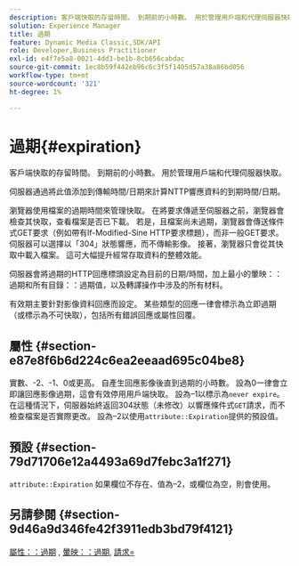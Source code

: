 ```yaml
---
description: 客戶端快取的存留時間。 到期前的小時數。 用於管理用戶端和代理伺服器快取。
solution: Experience Manager
title: 過期
feature: Dynamic Media Classic,SDK/API
role: Developer,Business Practitioner
exl-id: e4f7e5a8-0021-4dd3-be1b-8cb656cabdac
source-git-commit: 1ec8b59f442eb96c6c3f5f1405d57a38a86bd056
workflow-type: tm+mt
source-wordcount: '321'
ht-degree: 1%

---
```


# 過期{#expiration}

客戶端快取的存留時間。 到期前的小時數。 用於管理用戶端和代理伺服器快取。

伺服器通過將此值添加到傳輸時間/日期來計算NTTP響應資料的到期時間/日期。

瀏覽器使用檔案的過期時間來管理快取。 在將要求傳遞至伺服器之前，瀏覽器會檢查其快取，查看檔案是否已下載。 若是，且檔案尚未過期，瀏覽器會傳送條件式GET要求（例如帶有If-Modified-Sine HTTP要求標題），而非一般GET要求。 伺服器可以選擇以「304」狀態響應，而不傳輸影像。 接著，瀏覽器只會從其快取中載入檔案。 這可大幅提升經常存取資料的整體效能。

伺服器會將過期的HTTP回應標頭設定為目前的日期/時間，加上最小的暈映：：過期和所有目錄：：過期值，以及轉譯操作中涉及的所有材料。

有效期主要針對影像資料回應而設定。 某些類型的回應一律會標示為立即過期（或標示為不可快取），包括所有錯誤回應或屬性回覆。

## 屬性 {#section-e87e8f6b6d224c6ea2eeaad695c04be8}

實數、-2、-1、0或更高。 自產生回應影像後直到過期的小時數。 設為0一律會立即讓回應影像過期，這會有效停用用戶端快取。 設為–1以標示為`never expire`。 在這種情況下，伺服器始終返回304狀態（未修改）以響應條件式`GET`請求，而不檢查檔案是否實際更改。 設為–2以使用`attribute::Expiration`提供的預設值。

## 預設 {#section-79d71706e12a4493a69d7febc3a1f271}

`attribute::Expiration` 如果欄位不存在、值為–2，或欄位為空，則會使用。

## 另請參閱 {#section-9d46a9d346fe42f3911edb3bd79f4121}

[屬性：：過期](../../../../../ir-api/material-cat/image-rendering-api-ref/c-ir-material-catalog/c-ir-attributes-reference/r-ir-expiration.md#reference-0f68ad8199c64bd4bc8d27dd78b7d996) , [暈映：：過期](../../../../../ir-api/material-cat/image-rendering-api-ref/c-ir-material-catalog/c-ir-vignette-map-reference/r-ir-expiration-vignette.md#reference-df80829da93e4c0ab3f97a1792d9c74c), [請求=](../../../../../ir-api/http-protocol/image-rendering-api-ref/c-ir-http-protocol-ref/c-ir-http-protocol-command-reference/r-ir-req.md#reference-792b1a663fb64261bd2de2a209b847fb)
